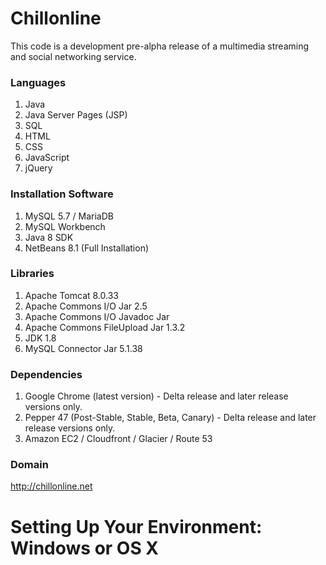 

# Chillonline

This code is a development pre-alpha release of a multimedia streaming and social networking service.



### Languages

1. Java
2. Java Server Pages (JSP)
3. SQL
4. HTML
5. CSS
6. JavaScript
7. jQuery



### Installation Software

1. MySQL 5.7 / MariaDB
2. MySQL Workbench
3. Java 8 SDK 
4. NetBeans 8.1 (Full Installation)



### Libraries
1. Apache Tomcat 8.0.33
2. Apache Commons I/O Jar 2.5
3. Apache Commons I/O Javadoc Jar
4. Apache Commons FileUpload Jar 1.3.2
5. JDK 1.8
1. MySQL Connector Jar 5.1.38



### Dependencies

1. Google Chrome (latest version) - Delta release and later release versions only.
2. Pepper 47 (Post-Stable, Stable, Beta, Canary) - Delta release and later release versions only.
3. Amazon EC2 / Cloudfront / Glacier / Route 53



### Domain

http://chillonline.net



# Setting Up Your Environment: Windows or OS X




